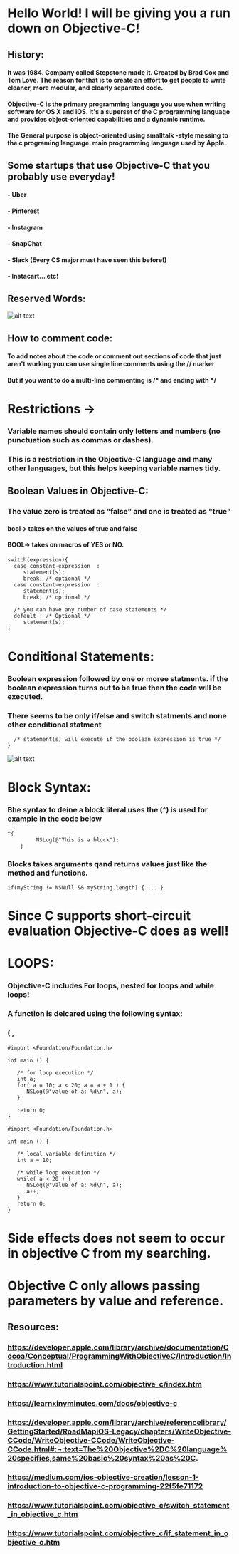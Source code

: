 # Hello World! I will be giving you a run down on Objective-C!


## History:
#### It was 1984. Company called Stepstone made it. Created by Brad Cox and Tom Love. The reason for that is to create an effort to get people to write cleaner, more modular, and clearly separated code. 
#### Objective-C is the primary programming language you use when writing software for OS X and iOS. It's a superset of the C programming language and provides object-oriented capabilities and a dynamic runtime.

####  The General purpose is object-oriented using smalltalk -style messing to the c programing language. main programming language used by Apple.


## Some startups that use Objective-C that you probably use everyday!
#### - Uber
#### - Pinterest
#### - Instagram
#### - SnapChat
#### - Slack (Every CS major must have seen this before!)
#### - Instacart... etc!

## Reserved Words: 
![alt text](https://www.oreilly.com/api/v2/epubs/9780321712110/files/graphics/t0337-01.jpg)
## How to comment code:
#### To add notes about the code or comment out sections of code that just aren't working you can use single line comments using the // marker
#### But if you want to do a multi-line commenting is /* and ending with */


# Restrictions ->
### Variable names should contain only letters and numbers (no punctuation such as commas or dashes). 
### This is a restriction in the Objective-C language and many other languages, but this helps keeping variable names tidy.

## Boolean Values in Objective-C:
### The value zero is treated as "false" and one is treated as "true"
 #### bool-> takes on the values of true and false
 #### BOOL-> takes on macros of YES or NO. 
 
 
 
 ```
 switch(expression){
   case constant-expression  :
      statement(s);
      break; /* optional */
   case constant-expression  :
      statement(s);
      break; /* optional */
  
   /* you can have any number of case statements */
   default : /* Optional */
      statement(s);
}
 ```
 
 # Conditional Statements: 
 ### Boolean expression followed by one or moree statments. if the boolean expression turns out to be true then the code will be executed.
 ### There seems to be only if/else and switch statments and none other conditional statment
 ``` if(boolean_expression) {
   /* statement(s) will execute if the boolean expression is true */
}
```
![alt text](https://www.tutorialspoint.com/objective_c/images/if_statement.jpg)


# Block Syntax:
### Bhe syntax to deine a block literal uses the (^) is used for example in the code below
```
^{
         NSLog(@"This is a block");
    }
```
### Blocks takes arguments qand returns values just like the method and functions.

``` 
if(myString != NSNull && myString.length) { ... }
```

# Since C supports short-circuit evaluation Objective-C does as well!


# LOOPS:

### Objective-C includes For loops, nested for loops and while loops!
### A function is delcared using the following syntax: 
### <return type> <function name> (<arg1 type> <arg1 name>, <arg2 type> <arg2 name>

```
#import <Foundation/Foundation.h>
 
int main () {
   
   /* for loop execution */
   int a;
   for( a = 10; a < 20; a = a + 1 ) {
      NSLog(@"value of a: %d\n", a);
   }
 
   return 0;
}
```

```
#import <Foundation/Foundation.h>
 
int main () {
   
   /* local variable definition */
   int a = 10;

   /* while loop execution */
   while( a < 20 ) {
      NSLog(@"value of a: %d\n", a);
      a++;
   }
   return 0;
}
```

# Side effects does not seem to occur in objective C from my searching.
# Objective C only allows passing parameters by value and reference.


##  Resources:  

###  https://developer.apple.com/library/archive/documentation/Cocoa/Conceptual/ProgrammingWithObjectiveC/Introduction/Introduction.html
###  https://www.tutorialspoint.com/objective_c/index.htm
###  https://learnxinyminutes.com/docs/objective-c
###  https://developer.apple.com/library/archive/referencelibrary/GettingStarted/RoadMapiOS-Legacy/chapters/WriteObjective-CCode/WriteObjective-CCode/WriteObjective-CCode.html#:~:text=The%20Objective%2DC%20language%20specifies,same%20basic%20syntax%20as%20C.
###  https://medium.com/ios-objective-creation/lesson-1-introduction-to-objective-c-programming-22f5fe71172
### https://www.tutorialspoint.com/objective_c/switch_statement_in_objective_c.htm
### https://www.tutorialspoint.com/objective_c/if_statement_in_objective_c.htm

 						





 		

